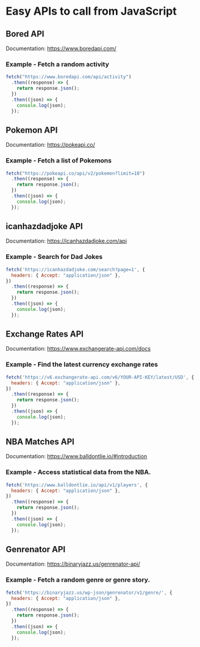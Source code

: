 # Easy APIs to call from JavaScript

## Bored API

Documentation: https://www.boredapi.com/

### Example - Fetch a random activity

```js
fetch("https://www.boredapi.com/api/activity")
  .then((response) => {
    return response.json();
  })
  .then((json) => {
    console.log(json);
  });
```

## Pokemon API

Documentation: https://pokeapi.co/

### Example - Fetch a list of Pokemons

```js
fetch("https://pokeapi.co/api/v2/pokemon?limit=10")
  .then((response) => {
    return response.json();
  })
  .then((json) => {
    console.log(json);
  });
```

## icanhazdadjoke API

Documentation: https://icanhazdadjoke.com/api

### Example - Search for Dad Jokes

```js
fetch('https://icanhazdadjoke.com/search?page=1', {
  headers: { Accept: "application/json" },
})
  .then((response) => {
    return response.json();
  })
  .then((json) => {
    console.log(json);
  });
```

## Exchange Rates API

Documentation: https://www.exchangerate-api.com/docs

### Example - Find the latest currency exchange rates

```js
fetch('https://v6.exchangerate-api.com/v6/YOUR-API-KEY/latest/USD', {
  headers: { Accept: "application/json" },
})
  .then((response) => {
    return response.json();
  })
  .then((json) => {
    console.log(json);
  });
```

## NBA Matches API

Documentation: https://www.balldontlie.io/#introduction

### Example - Access statistical data from the NBA.

```js
fetch('https://www.balldontlie.io/api/v1/players', {
  headers: { Accept: "application/json" },
})
  .then((response) => {
    return response.json();
  })
  .then((json) => {
    console.log(json);
  });
```

## Genrenator API

Documentation: https://binaryjazz.us/genrenator-api/

### Example - Fetch a random genre or genre story.

```js
fetch('https://binaryjazz.us/wp-json/genrenator/v1/genre/', {
  headers: { Accept: "application/json" },
})
  .then((response) => {
    return response.json();
  })
  .then((json) => {
    console.log(json);
  });
```
